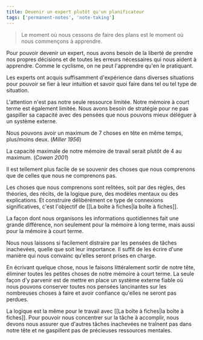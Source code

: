 ```yaml
---
title: Devenir un expert plutôt qu'un planificateur
tags: ['permanent-notes', 'note-taking']
---
```


> Le moment où nous cessons de faire des plans est le moment où nous commençons à apprendre.

Pour pouvoir devenir un expert, nous avons besoin de la liberté de prendre nos propres décisions et de toutes les erreurs nécessaires qui nous aident à apprendre. Comme le cyclisme, on ne peut l'apprendre qu'en le pratiquant.

Les experts ont acquis suffisamment d'expérience dans diverses situations pour pouvoir se fier à leur intuition et savoir quoi faire dans tel ou tel type de situation. 

L'attention n'est pas notre seule ressource limitée. Notre mémoire à court terme est également limitée. Nous avons besoin de stratégie pour ne pas gaspiller sa capacité avec des pensées que nous pouvons mieux déléguer à un système externe.

Nous pouvons avoir un maximum de 7 choses en tête en même temps, plus/moins deux. (*Miller 1956*)

La capacité maximale de notre mémoire de travail serait plutôt de 4 au maximum. (*Cowan 2001*)

Il est tellement plus facile de se souvenir des choses que nous comprenons que de celles que nous ne comprenons pas.

Les choses que nous comprenons sont relitées, soit par des règles, des théories, des récits, de la logique pure, des modèles mentaux ou des explications. Et construire délibérément ce type de connexions significatives, c'est l'objectif de [[La boîte à fiches|la boîte à fiches]].

La façon dont nous organisons les informations quotidiennes fait une grande différence, non seulement pour la mémoire à long terme, mais aussi pour la mémoire à court terme.

Nous nous laissons si facilement distraire par les pensées de tâches inachevées, quelle que soit leur importance. Il suffit de les écrire d'une manière qui nous convainc qu'elles seront prises en charge.

En écrivant quelque chose, nous le faisons littéralement sortir de notre tête, éliminer toutes les petites choses de notre mémoire à court terme.
La seule façon d'y parvenir est de mettre en place un système externe fiable où nous pouvons conserver toutes nos pensées lancinantes sur les nombreuses choses à faire et avoir confiance qu'elles ne seront pas perdues. 

La logique est la même pour le travail avec [[La boîte à fiches|la boîte à fiches]]. Pour pouvoir nous concentrer sur la tâche à accomplir, nous devons nous assurer que d'autres tâches inachevées ne traînent pas dans notre tête et ne gaspillent pas de précieuses ressources mentales.
